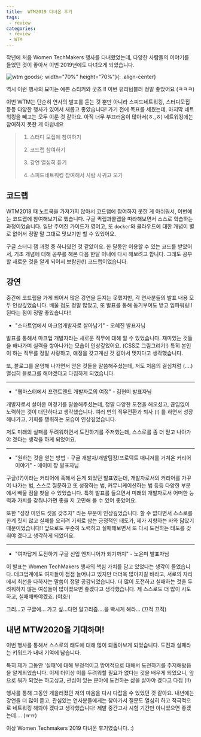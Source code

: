 ```yaml
---
title:  WTM2019 다녀온 후기
tags:
 - review
categories:
 - review
 - WTM
---
```


작년에 처음 Women TechMakers 행사를 다녀왔었는데, 다양한 사람들의 이야기를 들었던 것이 좋아서 이번 2019년에도 다녀오게 되었습니다.





![wtm goods]({{site.url}}{{site.baseurl}}/assets/images/wtm2019-goods.jpg){: width="70%" height="70%"}{:  .align-center}

역시 이런 행사의 묘미는 예쁜 스티커와 굿즈 !! 이번 유리텀블러 정말 좋았어요 (ㅋㅋㅋ)





이번 WTM는 단순히 연사의 발표를 듣는 것 뿐만 아니라 스피드네트워킹, 스터디모집 등등 다양한 행사가 있어서 새롭고 좋았습니다! 가기 전에 목표를 세웠는데, 마지막 네트워킹을 빼고는 모두 이룬 것 같아요. 아직 너무 부끄러움이 많아서(ㅎ.,ㅎ) 네트워킹에는 참여하지 못한 게 아쉽네요



> 1) 스터디 모집에 참여하기 
>
> 2) 코드랩 참여하기 
>
> 3) 강연 열심히 듣기
>
> 4) 스피드네트워킹 참여해서 사람 사귀고 오기




## 코드랩

WTM2018 때 노트북을 가져가지 않아서 코드랩에 참여하지 못한 게 아쉬워서, 이번에는 코드랩에 참여해보기로 했습니다. 구글 퀵랩과콜랩을 따라해보면서 스스로 학습하는 과정이었습니다. 일단 주어진 가이드가 영어고, 또 `docker`와 클라우드에 대한 개념이 별로 없어서 정말 말 그대로 맛보기만 할 수 있었어요.

구글 스터디 잼 과정 중 하나였던 것 같았어요. 한 달동안 이용할 수 있는 코드를 받았어서, 기초 개념에 대해 공부를 해본 다음 한달 이내에 다시 해보려고 합니다. 그래도 공부할 새로운 것을 알게 되어서 보람찬(!) 코드랩이었습니다.




## 강연

중간에 코드랩을 가게 되어서 많은 강연을 듣지는 못했지만, 각 연사분들의 발표 내용 모두 인상깊었습니다. 배울 점도 정말 많았고, 또 발표를 통해 동기부여도 받고 임파워링!! 된다는 점이 정말 좋았습니다!!




-  "스타트업에서 마크업개발자로 살아남기" - 오혜진 발표자님

발표를 통해서 마크업 개발자라는 새로운 직무에 대해 알 수 있었습니다. 재미있는 것들을 해나가며 실력을 쌓아나가는 모습이 인상깊었어요. (CSS로 그림그리기!) 특히 본인이 하는 직무를 정말 사랑하고, 애정을 갖고계신 것 같아서 멋지다고 생각했습니다.

또, 블로그를 운영해 나가면서 얻은 것들을 말씀해주셨는데, 저도 처음의 결심처럼 (....) 열심히 블로그를 해야겠다고 다짐하게 되었습니다.

<hr/>


- "웹마스터에서 프런트엔드 개발자로의 여정" - 김현미 발표자님

개발자로서 살아온 여정기를 말씀해주셨는데, 정말 다양한 도전을 해오셨고, 끊임없이 노력하는 것이 대단하다고 생각했습니다. 여러 번의 직무전환과 퇴사 (!) 를 하면서 성장해나가고, 기회를 쟁취하는 모습이 인상깊었습니다.

저도 미래의 실패를 두려워하면서 도전하기를 주저했는데, 스스로를 좀 더 믿고 나아가야 겠다는 생각을 하게 되었어요.

<hr/>


- "원하는 것을 얻는 방법 - 구글 개발자/개발팀장/프로덕트 매니저를 거쳐온 커리어 이야기" - 에이미 장 발표자님

구글(!?)이라는 커리어에 혹해서 듣게 되었던 발표였는데, 개발자로서의 커리어를 가꾸어 나가는 법, 스스로 질문하고 또 성장하는 법, 커뮤니케이션하는 법 등등 다양한 부분에서 배울 점을 찾을 수 있었습니다. 특히 발표를 들으면서 미래의 개발자로서 어떠한 능력과 가치를 갖춰나가면 좋을 지 고민해 볼 수 있어 좋았어요.

또한 "성장 마인드 셋을 갖추자" 라는 부분이 인상깊었습니다. 할 수 없다면서 스스로를 한계 짓지 않고 실패를 오히려 기회로 삼는 긍정적인 태도가, 제가 지향하는 바와 닮았기 때문이었습니다!! 앞으로도 꾸준히 노력하고 실패해보면서 또 다시 도전하는 태도를 갖춰야 겠다고 생각하게 되었어요.


<hr/>

- "여자답게 도전하기 구글 신입 엔지니어가 되기까지" - 노윤미 발표자님

이 발표는 Women TechMakers 행사의 핵심 가치를 담고 있었다는 생각이 들었습니다. 테크업계에도 여자들이 점점 늘어나고 있지만 더더욱 많아지길 바라고, 서로의 자리에서 최선을 다하자는 말씀이 정말 공감되었습니다. 더 많이 도전하고 실패하는 것을 두려워하지 않는 여성들이 많아졌으면 좋겠다고 생각했습니다. 제 스스로도 더 많이 시도하고, 실패해봐야겠죠. (야호!)

그리...고 구글에... 가고 싶...다면 알고리즘....을 빡시게 해라... (끄적 끄적)





## 내년 MTW2020을 기대하며!

이번 행사를 통해서 스스로의 태도에 대해 많이 되돌아보게 되었습니다. 도전과 실패라는 키워드가 내내 기억에 남습니다.

특히 제가 그동안 '실패'에 대해 부정적이고 방어적으로 대해서 도전하기를 주저해왔음을 알게되었습니다. 이제 더이상 이를 두려워할 필요가 없다는 것을 배우게 되었으니, 앞으로 뭐가 되었는 하고싶고, 관심이 있는 분야에 도전하는 삶을 살아야 겠다고 다짐 (!!)

행사를 통해 그동안 게을러졌던 저의 마음을 다시 다잡을 수 있었던 것 같아요. 내년에는 강연을 더 많이 듣고, 관심있는 연사분들에게는 찾아가서 질문도 열심히 하고 적극적으로 네트워킹 해봐야 겠다고 생각했습니다! 제발 중간고사 시험 기간만 아니었으면 좋겠는데.... (ㅠㅠ)



이상 Women Techmakers 2019 다녀온 후기였습니다. :)